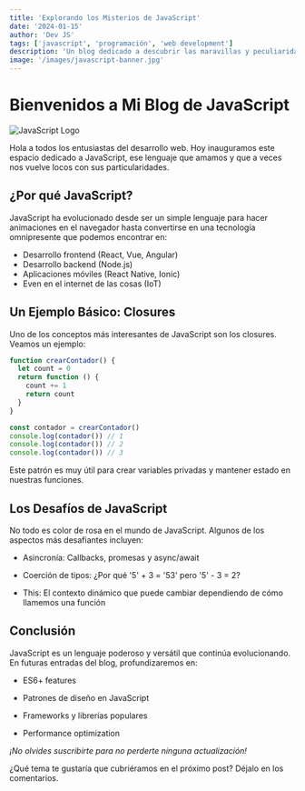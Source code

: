```yaml
---
title: 'Explorando los Misterios de JavaScript'
date: '2024-01-15'
author: 'Dev JS'
tags: ['javascript', 'programación', 'web development']
description: 'Un blog dedicado a descubrir las maravillas y peculiaridades de JavaScript, el lenguaje de la web.'
image: '/images/javascript-banner.jpg'
---
```


# Bienvenidos a Mi Blog de JavaScript

![JavaScript Logo](https://cdn4.vectorstock.com/i/1000x1000/26/33/javascript-concept-banner-header-vector-24192633.jpg)

Hola a todos los entusiastas del desarrollo web. Hoy inauguramos este espacio dedicado a JavaScript, ese lenguaje que amamos y que a veces nos vuelve locos con sus particularidades.

## ¿Por qué JavaScript?

JavaScript ha evolucionado desde ser un simple lenguaje para hacer animaciones en el navegador hasta convertirse en una tecnología omnipresente que podemos encontrar en:

- Desarrollo frontend (React, Vue, Angular)
- Desarrollo backend (Node.js)
- Aplicaciones móviles (React Native, Ionic)
- Even en el internet de las cosas (IoT)

## Un Ejemplo Básico: Closures

Uno de los conceptos más interesantes de JavaScript son los closures. Veamos un ejemplo:

```javascript
function crearContador() {
  let count = 0
  return function () {
    count += 1
    return count
  }
}

const contador = crearContador()
console.log(contador()) // 1
console.log(contador()) // 2
console.log(contador()) // 3
```

Este patrón es muy útil para crear variables privadas y mantener estado en nuestras funciones.

## Los Desafíos de JavaScript

No todo es color de rosa en el mundo de JavaScript. Algunos de los aspectos más desafiantes incluyen:

- Asincronía: Callbacks, promesas y async/await

- Coerción de tipos: ¿Por qué '5' + 3 = '53' pero '5' - 3 = 2?

- This: El contexto dinámico que puede cambiar dependiendo de cómo llamemos una función

## Conclusión

JavaScript es un lenguaje poderoso y versátil que continúa evolucionando. En futuras entradas del blog, profundizaremos en:

- ES6+ features

- Patrones de diseño en JavaScript

- Frameworks y librerías populares

- Performance optimization

_¡No olvides suscribirte para no perderte ninguna actualización!_

¿Qué tema te gustaría que cubriéramos en el próximo post? Déjalo en los comentarios.

